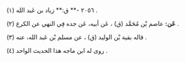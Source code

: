 ٢٠٥٦ -** ق:** زياد بن عَبد الله (١) .

**عَن:** عاصم بْن مُحَمَّد (ق) ، عَن أبيه، عَن جده فِي النهي عن الكرع (٢) .

قاله بقية بْن الوليد (ق) ، عن مسلم بْن عَبد الله، عنه (٣) .

روى له ابن ماجه هذا الحديث الواحد (٤) .